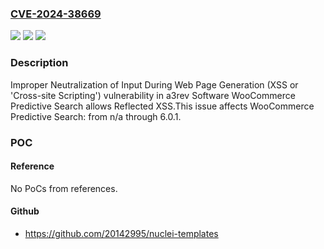 ### [CVE-2024-38669](https://cve.mitre.org/cgi-bin/cvename.cgi?name=CVE-2024-38669)
![](https://img.shields.io/static/v1?label=Product&message=WooCommerce%20Predictive%20Search&color=blue)
![](https://img.shields.io/static/v1?label=Version&message=n%2Fa%3C%3D%206.0.1%20&color=brighgreen)
![](https://img.shields.io/static/v1?label=Vulnerability&message=CWE-79%20Improper%20Neutralization%20of%20Input%20During%20Web%20Page%20Generation%20(XSS%20or%20'Cross-site%20Scripting')&color=brighgreen)

### Description

Improper Neutralization of Input During Web Page Generation (XSS or 'Cross-site Scripting') vulnerability in a3rev Software WooCommerce Predictive Search allows Reflected XSS.This issue affects WooCommerce Predictive Search: from n/a through 6.0.1.

### POC

#### Reference
No PoCs from references.

#### Github
- https://github.com/20142995/nuclei-templates

